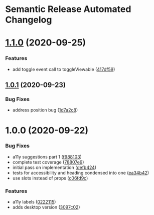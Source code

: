 # Semantic Release Automated Changelog

# [1.1.0](https://github.com/AlaskaAirlines/auro-dialog/compare/v1.0.1...v1.1.0) (2020-09-25)


### Features

* add toggle event call to toggleViewable ([417df59](https://github.com/AlaskaAirlines/auro-dialog/commit/417df59e3ef70779ddc20b2e3319f140001b03cb))

## [1.0.1](https://github.com/AlaskaAirlines/auro-dialog/compare/v1.0.0...v1.0.1) (2020-09-23)


### Bug Fixes

* address position bug ([1d7a2c8](https://github.com/AlaskaAirlines/auro-dialog/commit/1d7a2c88096653d70bcab30556fe1213ff77a7a8))

# 1.0.0 (2020-09-22)


### Bug Fixes

* a11y suggestions part 1 ([f988103](https://github.com/AlaskaAirlines/auro-dialog/commit/f988103006bf0d05e4acf684f8ca522179a6c318))
* complete test coverage ([78807e9](https://github.com/AlaskaAirlines/auro-dialog/commit/78807e9f256e0fc7a17a2454aa1e85024cfc38ac))
* initial pass on implementation ([defb424](https://github.com/AlaskaAirlines/auro-dialog/commit/defb424b1ea7668abee19327f3108c3c324535f5))
* tests for accessibility and heading condensed into one ([ea34b42](https://github.com/AlaskaAirlines/auro-dialog/commit/ea34b42d04b68a5960dbbaf48ead7a4a4a3efc43))
* use slots instead of props ([c06fd9c](https://github.com/AlaskaAirlines/auro-dialog/commit/c06fd9c6833f1674d4482a81760a409fcd7ef0a8))


### Features

* a11y labels ([0222115](https://github.com/AlaskaAirlines/auro-dialog/commit/0222115de0146cb00eac714c74dacc37d0b0b4d5))
* adds desktop version ([3097c02](https://github.com/AlaskaAirlines/auro-dialog/commit/3097c025cddec5b458218a297a92d68fae98faf9))
